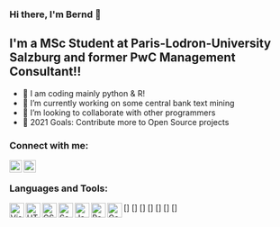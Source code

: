 ### Hi there, I'm Bernd 👋

## I'm a MSc Student at Paris-Lodron-University Salzburg and former PwC Management Consultant!!

- 🔭 I am coding mainly python & R!
- 🌱 I’m currently working on some central bank text mining   
- 👯 I’m looking to collaborate with other programmers 
- 🥅 2021 Goals: Contribute more to Open Source projects

### Connect with me:

[<img align="left" alt="codeSTACKr.com" width="22px" src="https://cdn.jsdelivr.net/npm/simple-icons@3.13.0/icons/xing.svg" />][xing]
[<img align="left" alt="codeSTACKr | LinkedIn" width="22px" src="https://cdn.jsdelivr.net/npm/simple-icons@v3/icons/linkedin.svg" />][linkedin]

<br />

### Languages and Tools:

[<img align="left" alt="Visual Studio Code" width="26px" src="https://upload.wikimedia.org/wikipedia/commons/c/c3/Python-logo-notext.svg" />]
[<img align="left" alt="HTML5" width="26px" src="https://upload.wikimedia.org/wikipedia/commons/archive/1/1b/20150904192833%21R_logo.svg" />]
[<img align="left" alt="CSS3" width="26px" src="https://upload.wikimedia.org/wikipedia/de/8/8c/Microsoft_SQL_Server_Logo.svg" />]
[<img align="left" alt="Sass" width="26px" src="https://upload.wikimedia.org/wikipedia/commons/9/92/LaTeX_logo.svg" />]
[<img align="left" alt="JavaScript" width="26px" src="https://upload.wikimedia.org/wikipedia/commons/4/48/Markdown-mark.svg" />]
[<img align="left" alt="React" width="26px" src="https://upload.wikimedia.org/wikipedia/commons/c/c9/Power_bi_logo_black.svg" />]
[<img align="left" alt="Gatsby" width="26px" src="https://upload.wikimedia.org/wikipedia/commons/3/34/Microsoft_Office_Excel_%282019%E2%80%93present%29.svg" />]


</details>

[xing]: https://www.xing.com/profile/Bernd_Prostmaier/cv
[linkedin]: https://www.linkedin.com/in/bernd-prostmaier-518208172/

